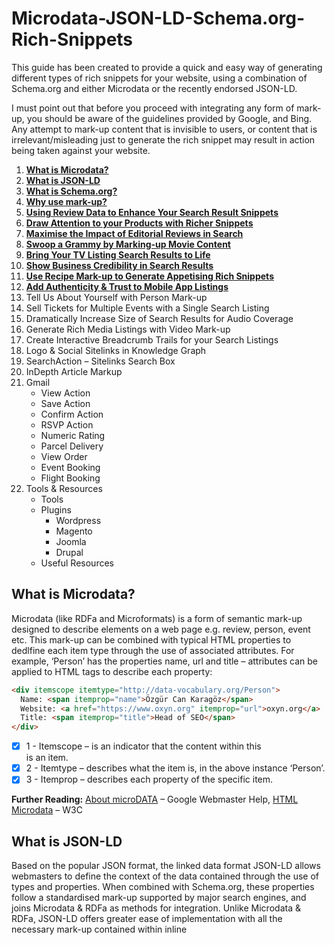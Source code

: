 # Microdata-JSON-LD-Schema.org-Rich-Snippets
This guide has been created to provide a quick and easy way of generating different types of rich snippets for your website, using a combination of Schema.org and either Microdata or the recently endorsed JSON-LD.

I must point out that before you proceed with integrating any form of mark-up, you should be aware of the guidelines provided by Google, and Bing. Any attempt to mark-up content that is invisible to users, or content that is irrelevant/misleading just to generate the rich snippet may result in action being taken against your website.

1. [**What is Microdata?**](#what-is-microdata)
2. [**What is JSON-LD**](#what-is-json-ld)
3. [**What is Schema.org?**](#what-is-schemaorg)
4. [**Why use mark-up?**](#why-use-mark-up)
5. [**Using Review Data to Enhance Your Search Result Snippets**](#using-review-data-to-enhance-your-search-result-snippets)
6. [**Draw Attention to your Products with Richer Snippets**](#draw-attention-to-your-products-with-richer-snippets)
7. [**Maximise the Impact of Editorial Reviews in Search**](#maximise-the-impact-of-editorial-reviews-in-search)
8. [**Swoop a Grammy by Marking-up Movie Content**](#swoop-a-grammy-by-marking-up-movie-content)
9. [**Bring Your TV Listing Search Results to Life**](#bring-your-tv-listing-search-results-to-life)
10. [**Show Business Credibility in Search Results**](#show-business-credibility-in-search-results)
11. [**Use Recipe Mark-up to Generate Appetising Rich Snippets**](#use-recipe-mark-up-to-generate-appetising-rich-snippets)
12. [**Add Authenticity & Trust to Mobile App Listings**](#add-authenticity--trust-to-mobile-app-listings)
13. Tell Us About Yourself with Person Mark-up
14. Sell Tickets for Multiple Events with a Single Search Listing
15. Dramatically Increase Size of Search Results for Audio Coverage
16. Generate Rich Media Listings with Video Mark-up
17. Create Interactive Breadcrumb Trails for your Search Listings
18. Logo & Social Sitelinks in Knowledge Graph
19. SearchAction – Sitelinks Search Box
20. InDepth Article Markup
21. Gmail
    - View Action
    - Save Action
    - Confirm Action
    - RSVP Action
    - Numeric Rating
    - Parcel Delivery
    - View Order
    - Event Booking
    - Flight Booking
22. Tools & Resources
    - Tools
    - Plugins
       - Wordpress
       - Magento
       - Joomla
       - Drupal
    - Useful Resources

## What is Microdata?

Microdata (like RDFa and Microformats) is a form of semantic mark-up designed to describe elements on a web page e.g. review, person, event etc. This mark-up can be combined with typical HTML properties to dedlfine each item type through the use of associated attributes. For example, ‘Person’ has the properties name, url and title – attributes can be applied to HTML tags to describe each property:

```HTML
<div itemscope itemtype="http://data-vocabulary.org/Person">
  Name: <span itemprop="name">Özgür Can Karagöz</span>
  Website: <a href="https://www.oxyn.org" itemprop="url">oxyn.org</a>
  Title: <span itemprop="title">Head of SEO</span>
</div>
```

- [X] 1 - Itemscope – is an indicator that the content within this <div> is an item.
- [X] 2 - Itemtype – describes what the item is, in the above instance ‘Person’.
- [X] 3 - Itemprop – describes each property of the specific item.
  
**Further Reading:** [About microDATA](https://developers.google.com/search/docs/guides/intro-structured-data?visit_id=1-636582308679739602-3891983355&hl=en&rd=1) – Google Webmaster Help, [HTML Microdata](https://www.w3.org/TR/microdata/) – W3C
  
## What is JSON-LD

Based on the popular JSON format, the linked data format JSON-LD allows webmasters to define the context of the data contained through the use of types and properties. When combined with Schema.org, these properties follow a standardised mark-up supported by major search engines, and joins Microdata & RDFa as methods for integration. Unlike Microdata & RDFa, JSON-LD offers greater ease of implementation with all the necessary mark-up contained within inline <script> tags, instead of wrapping HTML properties. However, as elegant and lightweight that JSON-LD is, there are some potential road blocks. In some instances it’s just not practical to mark-up content, for example that on a larger scale, as the content would need to be effectively repeated within the script tags in order to validate. Also as the mark-up is invisible, the likelihood of marking up content that is not on the visible page increases, which is against search engine usage guidelines. It is for these reasons that Google in particular still favours Microdata & RDFa for marking up HTML content.

**Further Reading:** [What is JSON-LD](https://json-ld.org/) – JSON-LD.org, [JSON-LD](https://developers.google.com/search/docs/guides/intro-structured-data) – Google Developers, [Structured Data Testing Tool](https://search.google.com/structured-data/testing-tool) (New) – Google Developers.

## What is Schema.org?

Schema.org is a universally supported vocabulary extension by Google, Microsoft and Yahoo! for mark-up languages such as Microdata. It is designed to make the lives of webmasters easier, by offering one standardised mark-up understood by all the major search engines. Currently, Schema.org is compatible with Microdata, RDFa and JSON-LD.

**Further Reading:** [What is Schema.org](http://schema.org/) – Schema.org, [Schema.org FAQ](http://schema.org/docs/faq.html?visit_id=1-636582311145661231-2254729040&hl=en&rd=1) – Google Webmaster Help.

## Why use mark-up?

Marking up content on your website can:

- Lead to the generation of rich snippets in search engine results e.g.

<img src="https://36bvmt283fg61unuud3h7qua-wpengine.netdna-ssl.com/wp-content/uploads/2013/02/sg-ebay.png" />


- This has the potential to enhance CTR from the search results from anywhere between 10-25%.
- Search engines and organisations are using this mark-up to develop new tools, for example Google Recipe Search, which may open up other marketing channels if not now, in the near future.
- Provide greater information to search engines to improve their understanding of the content on your website.

## Using Review Data to Enhance Your Search Result Snippets
### Example live snippet
<img src="https://36bvmt283fg61unuud3h7qua-wpengine.netdna-ssl.com/wp-content/uploads/2013/02/sg-ebay.png">

### 1.2 The core mark-up features at a glance:
**Itemtype** attributes utilised:

| Itemtype      | Description   |
| ------------- | ------------- |
| http://www.schema.org/AggregateRating      | The average rating based on multiple ratings or reviews. |
| http://www.schema.org/Review               | A review of an item e.g. product or movie.               |
| http://www.schema.org/Rating               | An individual rating given for an item.                  |
	
**Itemprop** attributes utilised:

| Itemprop      | Description   | Property of   |
| ------------- | ------------- | ------------- |
| itemprop=“name”             | The name of the item being marked up. | All |
| itemprop=“description”      | Describe the item being marked up.    | All |
| itemprop=“aggregateRating”  | The overall rating, based on a collection of reviews or ratings of the item.                  | [CreativeWork](http://schema.org/CreativeWork) |
| itemprop=“ratingValue”      | The rating for the content.           | [Rating](http://schema.org/Rating) |
| itemprop=“reviewCount”      | The total number of reviews.          | [AggregateRating](http://schema.org/AggregateRating) |
| itemprop=“author”           | The author of this content. HTML 5 rel=author tag can be utilised instead. | [CreativeWork](http://schema.org/CreativeWork) |
| itemprop=“datePublished”    | Date of first broadcast/publication.  | [CreativeWork](http://schema.org/CreativeWork) |
| itemprop=“reviewRating”     | The rating given in this review.      | [Rating](http://schema.org/Rating) |
| itemprop=“reviewBody”       | The actual body of the review.        | [CreativeWork](http://schema.org/CreativeWork) |
| itemprop=“worstRating”      | The lowest possible rating.           | [Rating](http://schema.org/Rating) |
| itemprop=“bestRating”       | The highest possible rating.          | [Rating](http://schema.org/Rating) |


### 1.3 The mark-up
The following code examples form the bare-bone template mark-up for review data. The first part of this example forms the aggregate rating, and could be utilised by itself to generate the rich snippet from point 1.1:

**JSON-LD**

```javascript
<script type="application/ld+json">
{
  "@context": "http://schema.org",
  "@type": "Product",
  "name": "[the name of the product]",
  "aggregateRating": {
    "@type": "AggregateRating",
    "ratingValue": "[rating]",
    "reviewCount": "[number of reviews]"
  }
}
</script>
```
**Microdata**

```HTML
<div itemscope itemtype="http://schema.org/Product">
  <span itemprop="name">[the name of the product]</span>
  <div itemprop="aggregateRating" itemscope itemtype="http://schema.org/AggregateRating">
    <span itemprop="ratingValue">[rating]</span> stars – based on
    <span itemprop="reviewCount">[number of reviews]</span> reviews
  <div>
</div>
```
The second piece of mark up should be utilised on each review, this also adds further validity to the aggregate rating defined above:

**JSON-LD**

```javascript
<script type="application/ld+json">
{
  "@context": "http://schema.org",
  "@type": "Product",
  "name": "[the name of the product]",
  "aggregateRating": {
    "@type": "AggregateRating",
    "ratingValue": "[rating]",
    "reviewCount": "[number of reviews]"
  },
  "review": [
    {
      "@type": "Review",
      "name": "[review title/summary]",
      "author": "[name of reviewer]",
      "datePublished": "[date in ISO format e.g. 2012-04-15]",
      "description": "[the actual user review text]",
      "reviewRating": {
        "@type": "Rating",
        "bestRating": "[highest possible rating]",
        "ratingValue": "[rating given by reviewer]",
        "worstRating": "[lowest possible rating]"
      }   
    }
  ]
}
</script>
```

**Microdata**

```HTML
<div itemprop="review" itemscope itemtype="http://schema.org/Review">
  <span itemprop="name">[review title/summary]</span> - by
  <span itemprop="author">[name of reviewer]</span>,
  <meta itemprop="datePublished" content="[date in ISO format e.g. 2012-04-15]">April 15th, 2012
  <div itemprop="reviewRating" itemscope itemtype="http://schema.org/Rating">
    <meta itemprop="worstRating" content="[lowest possible rating]">
    <span itemprop="ratingValue">[rating given by reviewer]</span>/
    <span itemprop="bestRating">[highest possible rating]</span>stars
  </div>
  <span itemprop="description">[The actual user review text]</span>
</div>
```

### 1.4 The Test…
Filling in the blanks, the resulting snippet using the structured data testing tool should resemble something like this:
<img src="https://36bvmt283fg61unuud3h7qua-wpengine.netdna-ssl.com/wp-content/uploads/2013/02/test-1-1.png" />

**Further Reading:** [Review Schema.org Creator](https://raventools.com/site-auditor/seo-guide/schema-structured-data) – Raven Tools, [Rich Snippets: Reviews Video](https://www.youtube.com/watch?v=n0SF6PLCx4I) – Google Webmaster Help, [Review & AggregateRating](http://schema.org/AggregateRating) – Schema.org

# Draw Attention to your Products with Richer Snippets
### 2.1 Example live snippet

Extending the capability of the review mark up for products can lead to this type of rich snippet:

<img src="https://36bvmt283fg61unuud3h7qua-wpengine.netdna-ssl.com/wp-content/uploads/2013/02/sg-ebay.png" />

### 2.2 The core mark-up features at a glance:
**Itemtype** attributes utilised:

| Itemtype      | Description   |
| ------------- | ------------- |
| http://www.schema.org/Product              | Describes a product on sale.                              |
| http://www.schema.org/Offer                | Describes a products offer details.                       |
| http://www.schema.org/AggregateRating      | The average rating based on multiple ratings or reviews.  |

**Itemprop** attributes utilised:

| Itemprop      | Description   | Property of   |
| ------------- | ------------- | ------------- |
| itemprop=“name”             | The name of the item being marked up. | All |
| itemprop=“description”      | Describe the item being marked up.    | All |
| itemprop=”price“            | The price stated for a product.       | [Offer](http://schema.org/Offer) |
| itemprop=”aggregateRating“  | The overall rating, based on a collection of reviews or ratings of the item.  | [CreativeWork](http://schema.org/CreativeWork) |
| itemprop=”ratingValue“      | The rating for the content.           | [Rating](http://schema.org/Rating) |
| itemprop=”reviewCount“      | The total number of reviews.          | [AggregateRating](http://schema.org/AggregateRating) |

### 2.3 The mark-up

Exploiting review mark-up for a product with offer details:

**JSON-LD**

```javascript
<script type="application/ld+json">
{
  "@context": "http://schema.org",
  "@type": "Product",
  "name": "[product name]",
  "offers": {
    "@type": "Offer",
    "price": "[product sale price]",
    "priceCurrency": "[currency in 3 letter ISO 4217 format e.g. USD]"
  },
    "aggregateRating": {
    "@type": "AggregateRating",
    "ratingValue": "[aggregate rating given]",
    "reviewCount": "[number of reviews]"
  }
 }
 </script>
```

**Microdata**

```HTML
<div itemscope itemtype="http://schema.org/Product">
  <span itemprop="name">[product name]</span>
  <span itemprop="offers" itemscope itemtype="http://schema.org/Offer">
    <span itemprop="price">[product sale price]</span>
  </span>
  <div itemprop="aggregateRating" itemscope itemtype="http://schema.org/AggregateRating">
    <span itemprop="ratingValue">[aggregate rating given]</span> stars – based on
    <span itemprop="reviewCount">[number of reviews]</span> reviews
  </div>
</div>
```

As an aggregate review rating has been given for this product, the individual corresponding user reviews will need to be marked up using the code identified in part two of point 1.3.

### 2.4 The Test…

Filling in the blanks, the resulting snippet using the structured data testing tool should resemble something like this:

<img src="https://36bvmt283fg61unuud3h7qua-wpengine.netdna-ssl.com/wp-content/uploads/2013/02/2-4test.jpg" />

### 2.5 Extending this mark-up

By altering the /Offer segment of the code to the below we can add a price range to the snippet:

<img src="https://36bvmt283fg61unuud3h7qua-wpengine.netdna-ssl.com/wp-content/uploads/2013/02/2-5test.jpg" />

**JSON-LD**

```javascript
JSON-LD DISPLAYED IN ITS ENTIRETY:
<script type="application/ld+json">
{
  "@context": "http://schema.org",
  "@type": "Product",
  "name": "[product name]",
  "aggregateRating": {
    "@type": "AggregateRating",
    "ratingValue": "[aggregate rating given]",
    "reviewCount": "[number of reviews]"
  },
  "offers": {
    "@type": "AggregateOffer",
    "lowPrice": "[lowest product price]",
    "highPrice": "[highest product price]",
    "priceCurrency": "[currency in 3 letter ISO 4217 format e.g. USD]"
 }
}
</script>
```

**Microdata**

```HTML
<span itemprop="offers" itemscope itemtype="http://schema.org/AggregateOffer">
  <span itemprop="lowPrice">[lowest product price]</span> to
  <span itemprop="highPrice">[highest product price]</span>
</span>
```

This can be further extended to include ‘In Stock’ within the rich snippet by including the following line also within the /Offer segment:

```HTML
"availability": "http://schema.org/InStock"
<link itemprop="availability" href="http://schema.org/InStock" >
```

**Further Reading:** [Product Schema.org Creator](http://schema-creator.org/product.php) – Raven Tools, [Rich Snippets: Products](https://developers.google.com/search/docs/data-types/product?visit_id=1-636582735837372902-962109021&hl=en&rd=1) – Google Webmaster Help, [Product](http://schema.org/Product) & [Offer](http://schema.org/Offer) – Schema.org

# Maximise the Impact of Editorial Reviews in Search

### 3.1 Example live snippet

Individual reviews in an editorial format can also be marked up to generate an extension of the ratings snippet to include the author name and publication date:

<img src="https://36bvmt283fg61unuud3h7qua-wpengine.netdna-ssl.com/wp-content/uploads/2013/02/3-1example.jpg" />

### 3.2 The core mark-up features at a glance:

**Itemtype** attributes utilised:

| Itemtype      | Description   |
| ------------- | ------------- |
| http://www.schema.org/Review               | A review of an item e.g. product or movie.                |
| http://www.schema.org/Rating               | An individual rating given for an item.                   |

**Itemprop** attributes utilised:

| Itemprop      | Description   | Property of   |
| ------------- | ------------- | ------------- |
| itemprop=“itemreviewed”     | The name of the item being reviewed.  | [Review](http://schema.org/Review) |
| itemprop=“worstRating”      | The worst possible rating.            | [Rating](http://schema.org/Rating) |
| itemprop=“bestRating”       | The highest possible rating.          | [Rating](http://schema.org/Rating) |
| itemprop=“ratingValue”      | The rating for the content.           | [Rating](http://schema.org/Rating) |
| itemprop=“datePublished”    | The publication date of the review.   | [Review](http://schema.org/Review) |
| itemprop=“author”           | The name of the author.               | [Review](http://schema.org/Review) |

### 3.3 The mark-up

The mark-up for an editorial review:

**JSON-LD**

```javascript
<script type="application/ld+json">
{
  "@context": "http://schema.org",
  "@type": "Review",
  "itemReviewed": "[The item being reviewed]",
  "reviewRating": {
    "@type": "Rating",
    "bestRating": "[best rating]",
    "worstRating": "[worst rating]",
    "ratingValue": "[rating received]"
  },
  "datePublished": "[date in ISO format e.g. 2012-04-15]",
  "author": "[author name]"
}
</script>
```

**Microdata**

```HTML
<div itemprop="review" itemscope itemtype="http://schema.org/Review">
  <span itemprop="itemreviewed">[the item being reviewed]</span>
  <div itemprop="reviewRating" itemscope itemtype="http://schema.org/Rating">
    <meta itemprop="worstRating" content = "[worst rating]">
    <meta itemprop="bestRating" content="[best rating]">
    <meta itemprop="ratingValue" content="[rating received]">
  </div>
  <span itemprop="datePublished" content="[date in ISO format e.g. 2012-04-15]">[publication date]</span>
  <span itemprop="author">[author name]</span>
</div>
```

### 3.4 The test…

Filling in the blanks, the resulting SERP using the structured data testing tool should resemble something like this:

<img src="https://36bvmt283fg61unuud3h7qua-wpengine.netdna-ssl.com/wp-content/uploads/2013/02/3-4test.jpg" />

### 3.5 Extending this mark-up

By altering this code slightly, combining properties from schema.org/Product we can add a price to the snippet as well:

**JSON-LD**

```javascript
<script type="application/ld+json">
{
  "@context": "http://schema.org",
  "@type": "Review",
  "itemReviewed": "[the item being reviewed]",
  "reviewRating": {
    "@type": "Rating",
    "bestRating": "[best rating]",
    "worstRating": "[worst rating]",
    "ratingValue": "[rating received]"
  },
  "datePublished": "[date in ISO format e.g. 2012-04-15]",
  "author": "[author name]",
  "offers": {
    "@type": "Offer",
    "price": "[product sale price]",
    "priceCurrency": "[currency in 3 letter ISO 4217 format e.g. USD]"
  }
}
</script>
```

**Microdata**

```HTML
<div itemscope itemtype="http://schema.org/Product">
  <span itemprop="name">[product being reviewed]</span>
  <div itemprop="review" itemscope itemtype="http://schema.org/Review">
    <div itemprop="reviewRating" itemscope itemtype="http://schema.org/Rating">
      <meta itemprop="worstRating" content = "[worst possible rating]">
      <meta itemprop="bestRating" content="[best possible rating]">
      <meta itemprop="ratingValue" content="[rating given]">
    </div>
    <span itemprop="author">[author name]</span>
    <span itemprop="datePublished" content="[date in ISO format e.g. 2012-04-15]"> [publication date]</span>
  </div>
  <span itemprop="offers" itemscope itemtype="http://schema.org/Offer">
    <span itemprop="price">[product price]</span>
  </span>
</div>
```

This would create the following snippet:

<img src="https://36bvmt283fg61unuud3h7qua-wpengine.netdna-ssl.com/wp-content/uploads/2013/02/3-5-1test.jpg" />

You can extend this even further to include a price range; just replace the schema.org/Offer section with:

**JSON-LD**

```javascript
<script type="application/ld+json">
{
  "@context": "http://schema.org",
  "@type": "Review",
  "itemReviewed": "[the item being reviewed]",
  "reviewRating": {
    "@type": "Rating",
    "bestRating": "[best rating]",
    "worstRating": "[worst rating]",
    "ratingValue": "[rating received]"
  },
  "datePublished": "[date in ISO format e.g. 2012-04-15]",
  "author": "[author name]",
  "offers": {
    "@type": "AggregateOffer",
    "lowPrice": "[lowest product price]",
    "highPrice": "[highest product price]",
    "priceCurrency": "[currency in 3 letter ISO 4217 format e.g. USD]"
  }
}
</script>
```

**Microdata**

```HTML
<span itemprop="offers" itemscope itemtype="http://schema.org/AggregateOffer">
  <span itemprop="lowPrice">[lowest retail price]</span>
  to <span itemprop="highPrice">[highest retail price]</span>
</span>
```

<img src="https://36bvmt283fg61unuud3h7qua-wpengine.netdna-ssl.com/wp-content/uploads/2013/02/3-5-2test.jpg" />

**Further Reading:** [Individual Reviews](https://developers.google.com/search/docs/data-types/review?visit_id=1-636582744460117386-443891566&hl=en&rd=1#Individual_reviews) – Google Webmaster Help, [Review](http://schema.org/Review) – Schema.org

# Swoop a Grammy by Marking-up Movie Content

### 4.1 Example live snippet

Schema.org review mark-up when combined with the schema.org/Movie itemtype can produce the following type of snippet:

<img src="https://36bvmt283fg61unuud3h7qua-wpengine.netdna-ssl.com/wp-content/uploads/2013/02/4-1example.jpg" />

There is no direct impact to the text displayed alongside the review segment; however an additional line is inserted alongside the Meta description featuring the directors and actors starring in the film.

### 4.2 The core mark-up features at a glance:

**Itemtype** attributes utilised:

| Itemtype      | Description   |
| ------------- | ------------- |
| http://www.schema.org/Movie                | Describes a film.                                         |
| http://www.schema.org/Person               | Describes a person (living, dead or fictional).           |
| http://www.schema.org/AggregateRating      | The average rating based on multiple ratings or reviews.  |

**Itemprop** attributes utilised:

| Itemprop      | Description   | Property of   |
| ------------- | ------------- | ------------- |
| itemprop=“name”             | The name of the item being marked up.            | All |
| itemprop=“description”      | Describe the item being marked up.               | All |
| itemprop=“director”         | The director of the movie, tv series or episode. | [Movie](http://schema.org/Movie) |
| itemprop=”url“              | URL of the item.                                 | All |
| itemprop=“author”	      | The author of this content.                      | [CreativeWork](http://schema.org/CreativeWork) |
| itemprop=“bestRating”       | The highest possible rating.                     | [Rating](http://schema.org/Rating) |
| itemprop=“ratingValue”      | The rating for the content.                      | [Rating](http://schema.org/Rating) |
| itemprop=“ratingCount”      | The number of ratings obtained.                  | [AggregateRating](http://schema.org/AggregateRating) |
| itemprop=“actor”            | A cast member of the movie.                      | [Movie](http://schema.org/Movie) |

### 4.3 The mark-up

Exploiting review mark-up for a Movie:

**JSON-LD**

```javascript
<script type="application/ld+json">
{
  "@context": "http://schema.org",
  "@type": "Movie",
  "name": "[name of the movie]",
  "description": "[description of the movie]",
  "director": {
    "@type": "Person",
    "name": "[director's name]"
  },
  "author": {
      "@type": "Person",
      "name": "[script writer]"
  },
  "actor": [
    {
      "@type": "Person",
      "name": "[actor's name]"
    },
    {
      "@type": "Person",
      "name": "[actor's name]"
    },
    {
      "@type": "Person",
      "name": "[actor's name]"
    }
  ],
  "aggregateRating": {
    "@type": "AggregateRating",
    "bestRating": "[best possible rating]",
    "ratingCount": "[total ratings received]",
    "ratingValue": "[rating given]"
  } 
}
</script>
```

**Microdata**

```HTML
<div itemscope itemtype="http://schema.org/Movie">
  <h1 itemprop="name">[name of the movie]</h1>
  <span itemprop="description">[description of the movie]</span>
  <div itemprop="director" itemscope itemtype="http://schema.org/Person">
    <a href="[url]" itemprop="url"><span itemprop="name">[director’s name]</span></a>
  </div>
  <div itemprop="author" itemscope itemtype="http://schema.org/Person">
    <a href="[url]" itemprop="url"><span itemprop="name">[script writer]</span></a>
  </div>
  <div itemprop="actor" itemscope itemtype="http://schema.org/Person">
    <a href="[url]" itemprop="url"><span itemprop="name">[actor’s name]</span></a>,
  </div>
  <div itemprop="actor" itemscope itemtype="http://schema.org/Person">
    <a href="[url]" itemprop="url"><span itemprop="name">[actor’s name]</span></a>,
  </div>
  <div itemprop="aggregateRating" itemscope itemtype="http://schema.org/AggregateRating">
    <span itemprop="ratingValue">[rating given]</span>/
    <span itemprop="bestRating">[best possible rating]</span> stars from
    <span itemprop="ratingCount">[total ratings received]</span> users.
  </div>
</div>
```

### 4.4 The Test…

Filling in the blanks, the resulting snippet using the structured data testing tool should resemble something like this:

<img src="https://36bvmt283fg61unuud3h7qua-wpengine.netdna-ssl.com/wp-content/uploads/2013/02/4-4test.jpg" />

The structured data testing tool does not yet display the additional line of text with references to actors/directors, however if implemented correctly the displayed data extract should contain this information.

**Further Reading:** [Movie Schema.org Creator](https://raventools.com/site-auditor/seo-guide/schema-structured-data) – Raven Tools, [Movie](http://schema.org/Movie) – Schema.org

# Bring Your TV Listing Search Results to Life

### 5.1 Example live snippet

There is also specific mark up for a TV series/season/episode which can also be combined with the review mark-up to produce a similar snippet as ‘Movie’:

<img src="https://36bvmt283fg61unuud3h7qua-wpengine.netdna-ssl.com/wp-content/uploads/2013/02/5-1example.jpg" />

The result is the same as Schema.org/Movie with an additional line of text included referencing the director(s) and actor(s), however a further line has been inserted for episodes and episodes cast.

### 5.2 The core mark-up features at a glance:


**Itemtype** attributes utilised:

| Itemtype      | Description   |
| ------------- | ------------- |
| http://www.schema.org/TVSeries               | Describes a television series.                            |
| http://www.schema.org/TVSeason               | Describes a single TV season.                             |
| http://www.schema.org/TVEpisode              | The episode of a TV series or season.                     |
| http://www.schema.org/Person                 | Describes a person (living, dead or fictional).           |
| http://www.schema.org/AggregateRating        | The average rating based on multiple ratings or reviews.  |

**Itemprop** attributes utilised:

| Itemprop      | Description   | Property of   |
| ------------- | ------------- | ------------- |
| itemprop=“name”             | The name of the item being marked up.              | All |
| itemprop=“description”      | Describe the item being marked up.                 | All |
| itemprop=“director”         | The director of the movie, tv series or episode.   | [TVSeries](http://schema.org/TVSeries), [TVSeason](http://schema.org/TVSeason), [TVEpisode](http://schema.org/Episode) |
| itemprop=“actor”            | A cast member of the TV series, season or episode. | [TVSeries](http://schema.org/TVSeries), [TVSeason](http://schema.org/TVSeason), [TVEpisode](http://schema.org/Episode) |
| itemprop=“author”	      | The author of this content.                        | [CreativeWork](http://schema.org/CreativeWork) |
| itemprop=“numberofEpisodes” | The number of episodes in the series or season.    | [TVSeries](http://schema.org/TVSeries), [TVSeason](http://schema.org/TVSeason) |
| itemprop=“datePublished”    | Date of first broadcast/publication.               | [CreativeWork](http://schema.org/CreativeWork) |
| itemprop=“episode”          | An episode of a TV series of season.               | [TVSeries](http://schema.org/TVSeries), [TVSeason](http://schema.org/TVSeason) |
| itemprop=“numberofEpisodes” | The episode number.                                | [TVEpisode](http://schema.org/Episode) |
| itemprop=“ratingValue”      | The rating for the content.                        | [Rating](http://schema.org/Rating) |
| itemprop=“ratingCount”      | The number of ratings obtained.                    | [AggregateRating](http://schema.org/AggregateRating) |

### 5.3 The mark-up

Utilising review mark-up and combining TV series, season and episode schema:

**JSON-LD**

```javascript
<script type="application/ld+json">
{
  "@context": "http://schema.org",
  "@type": "TVSeries",
  "name": "[name of show]",
  "aggregateRating": {
    "@type": "AggregateRating",
    "ratingValue": "[aggregate rating given]",
    "ratingCount": "[number of reviews]",
    "bestRating": "[best possible rating]"
  },
 "description": "[description of the TV show]",
 "author": {
    "@type": "Person",
    "name": "[writers name]"
 },
 "actor": [
    {
      "@type": "Person",
      "name": "[actors name]"
    },
    {
      "@type": "Person",
      "name": "[actors name]"
    }
  ],
  "season": [
    {
      "@type": "TVSeason",
      "name": "[season]",
      "numberOfEpisodes": "[no. of episodes]",
      "datePublished": "[date in ISO format e.g. 2012-04-15]"
    },
    {
      "@type": "TVSeason",
      "name": "[season]",
      "numberOfEpisodes": "[no. of episodes]",
      "datePublished": "[date in ISO format e.g. 2012-04-15]",
      "episode": {
        "@type": "TVEpisode",
        "episodeNumber": "[episode number]",
        "name": "[name of episode]"
      }
    }
  ]
}
</script>
```

**Microdata**

```HTML
<div itemscope itemtype="http://schema.org/TVSeries">
  <h1 itemprop="name">[name of TV show]</h1>
  <div itemprop="aggregateRating" itemscope itemtype="http://schema.org/AggregateRating">
    <span itemprop="ratingValue">[rating given]</span>/
    <span itemprop="bestRating">[best possible rating]</span> stars from
    <span itemprop="ratingCount">[total number of reviews]</span> users.
  </div>
  <span itemprop="description">[description of the TV show]</span>
  <div itemprop="author" itemscope itemtype="http://schema.org/Person">
    <span itemprop="name">[actor’s name]</span>
  </div>
  <div itemprop="actor" itemscope itemtype="http://schema.org/Person">
    <span itemprop="name">[actor’s name]</span>
  </div>
  <div itemprop="season" itemscope itemtype="http://schema.org/TVSeason">
    <span itemprop="name">[season 1, 2 or 3...?]</span> -
    <meta itemprop="numberofEpisodes" content="[number of episodes in this season]"/>
    <meta itemprop="datePublished" content="[date in ISO format e.g. 2012-04-15]">[broadcast date]
  </div>
  <div itemprop="season" itemscope itemtype="http://schema.org/TVSeason">
    <span itemprop="name">[season 1, 2 or 3...?]</span> -
    <meta itemprop="numberofEpisodes" content="[number of episodes in this season]"/>
    <meta itemprop="datePublished" content="[date in ISO format e.g. 2012-04-15]"> [broadcast date]
    <div itemprop="episode" itemscope itemtype="http://schema.org/TVEpisode">
      <span itemprop="name">[episode name]</span> -
      <meta itemprop="episodeNumber" content="[episode number]"/>
    </div>
  </div>
</div>
```

### 5.4 The Test…

Filling in the blanks, the resulting snippet using the structured data testing tool should resemble something like this:

<img src="https://36bvmt283fg61unuud3h7qua-wpengine.netdna-ssl.com/wp-content/uploads/2013/02/5-4test.jpg" />

The structured data testing tool does not yet display the additional line of text with references to episodes/episodes cast, however if implemented correctly the displayed data extract should contain this information.

**Further Reading:** [TVSeries](http://schema.org/TVSeries), [TVSeason](http://schema.org/TVSeason) & [TVEpisode](http://schema.org/TVEpisode) – Schema.org

# Show Business Credibility in Search Results

### 6.1 Example snippet

Local Business Schema.org alone does not yet result in a specific type of snippet, although can be combined with standard review mark-up to produce the below snippet:

<img src="https://36bvmt283fg61unuud3h7qua-wpengine.netdna-ssl.com/wp-content/uploads/2013/02/6-1example.jpg" />

Local Business schema.org mark-up can also act as authentication for a business address if it matches the Google Business Listing, in doing so improve local SEO.

### 6.2 The core mark-up features at a glance:

**Itemtype** attributes utilised:

| Itemtype      | Description   |
| ------------- | ------------- |
| http://www.schema.org/LocalBusiness              | Describes a physical business or branch of an organization. |
| http://www.schema.org/PostalAddress              | The location of the event or organization.                  |
| http://www.schema.org/AggregateRating            | The average rating based on multiple ratings or reviews.    |

**Itemprop** attributes utilised:

| Itemprop      | Description   | Property of   |
| ------------- | ------------- | ------------- |
| itemprop=“name”             | The name of the item being marked up.              | All |
| itemprop=“streetAddress”    | The street address.                                | [PostalAddress](http://schema.org/PostalAddress) |
| itemprop=“addressLocality”  | The locality.                                      | [PostalAddress](http://schema.org/PostalAddress) |
| itemprop=“addressRegion”    | The region.                                        | [PostalAddress](http://schema.org/PostalAddress) |
| itemprop=“postalCode”	      | The postal code.                                   | [PostalAddress](http://schema.org/PostalAddress) |
| itemprop=“telephone”        | The telephone number.                              | [ContactPoint](http://schema.org/ContactPoint) |
| itemprop=“ratingValue”      | The rating for the content.                        | [Rating](http://schema.org/Rating) |
| temprop=“bestRating”        | The best possible rating.                          | [Rating](http://schema.org/Rating) |
| itemprop=“ratingCount”      | The number of ratings obtained.                    | [AggregateRating](http://schema.org/AggregateRating) |

### 6.3 The mark-up
Utilising review mark-up and combining Local Business schema:

**JSON-LD**

```javascript
<script type="application/ld+json">
{
  "@context": "http://schema.org",
  "@type": "LocalBusiness",
  "name": "[business name]",
  "address": {
    "@type": "PostalAddress",
    "streetAddress": "[street name]",
    "addressLocality": "[locality]",
    "addressRegion": "[region]",
    "postalCode": "[postal code]"
  },
  "telephone": "[telephone number]",
  "aggregateRating": {
    "@type": "AggregateRating",
    "ratingValue": "[aggregate rating given]",
    "bestRating": "[highest rating]",
    "reviewCount": "[total number of reviews]"
  }
}
</script>
```

**Microdata**

```HTML
<div itemscope itemtype="http://schema.org/LocalBusiness">
  <span itemprop="name">[business name]</span>
  <div itemprop="address" itemscope itemtype="http://schema.org/PostalAddress">
    <span itemprop="streetAddress">[street name]</span>
    <span itemprop="addressLocality">[locality]</span>,
    <span itemprop="addressRegion">[region]</span>
    <span itemprop="postalCode">[postal code]</span>
  </div>
  <span itemprop="telephone">[telephone number]</span>
  <div itemprop="aggregateRating" itemscope itemtype="http://schema.org/AggregateRating">
    <span itemprop="ratingValue">[rating given]</span>/
    <span itemprop="bestRating">[highest rating]</span> stars from
    <span itemprop="reviewCount">[total number of reviews]</span> users.
  </div>
</div>
```

**Further Reading:** [LocalBusiness](http://schema.org/LocalBusiness) & [PostalAddress](http://schema.org/PostalAddress) – Schema.org, [Business Schema Tool](http://www.microdatagenerator.com/local-business-schema/) – microData generator

# Use Recipe Mark-up to Generate Appetising Rich Snippets

### 7.1 Example live snippet
Another more developed Schema.org type is Recipe, which allows for the development of rich snippets like the below:

<img src="https://36bvmt283fg61unuud3h7qua-wpengine.netdna-ssl.com/wp-content/uploads/2013/02/7-1example.jpg" />

There are a lot more elements however taken from the Recipe schema which determine visibility in Google’s recipe search – [http://www.google.com/landing/recipes/](http://www.google.com/landing/recipes/)

### 7.2 The core mark-up features at a glance:

**Itemtype** attributes utilised:

| Itemtype      | Description   |
| ------------- | ------------- |
| http://www.schema.org/Recipe	                   | Describes a recipe.                                         |
| http://www.schema.org/NutritionInformation       | Describes the nutrition information of a recipe.            |
| http://www.schema.org/AggregateRating            | The average rating based on multiple ratings or reviews.    |

**Itemprop** attributes utilised:

| Itemprop      | Description   | Property of   |
| ------------- | ------------- | ------------- |
| itemprop=“name”               | The name of the item being marked up.              | All |
| itemprop=“image”              | URL of an image of the item.                       | All |
| itemprop=“author”	        | The author of this content.                        | [CreativeWork](http://schema.org/CreativeWork) |
| itemprop=“description”        | Describe the item being marked up.                 | All |
| itemprop=“ingredients”        | An ingredient used in the recipe.                  | [Recipe](http://schema.org/Recipe) |
| itemprop=“recipeCategory”     | The category of the recipe e.g. starter.           | [Recipe](http://schema.org/Recipe) |
| itemprop=“recipeCuisine”      | The cuisine of the recipe e.g. Chinese             | [Recipe](http://schema.org/Recipe) |
| itemprop=“recipeYield”        | The quantity produced by the recipe.	           | [Recipe](http://schema.org/Recipe) |
| itemprop=“cookTime”           | The time it takes to cook the dish in ISO duration format. | [Recipe](http://schema.org/Recipe) |
| itemprop=“prepTime”           | The length of time it takes to prepare the recipe. | [AggregateRating](http://schema.org/AggregateRating) |
| itemprop=“calories”           | The number of calories.                            | [NutritionInfomation](http://schema.org/NutritionInfomation) |
| itemprop=“fatContent”         | The number of grams of fat.                        | [NutritionInfomation](http://schema.org/NutritionInfomation) |
| itemprop=“recipeInstructions” | The steps to make the dish.                        | [Recipe](http://schema.org/Recipe) |
| itemprop=“ratingValue”        | The rating for the content.                        | [Rating](http://schema.org/Rating) |
| itemprop=“bestRating”         | The best possible rating.                          | [Rating](http://schema.org/Rating) |
| itemprop=“reviewCount”        | The number of reviews obtained.                    | [AggregateRating](http://schema.org/AggregateRating) |

### 7.3 The mark-up

Utilising review mark-up and combining the recipe schema:

**JSON-LD**

```javascript
<script type="application/ld+json">
{
  "@context": "http://schema.org",
  "@type": "Recipe",
  "author": "[author name]",
  "datePublished": "[date in ISO format e.g. 2012-04-15]",
  "name": "[recipe name]",
  "image" : "[recipe image url]",
  "aggregateRating": {
    "@type": "AggregateRating",
    "ratingValue": "[aggregate rating given]",
    "bestRating": "[highest rating]",
    "reviewCount": "[total number of reviews]"
  },
  "description" : "[a description of the recipe]",
  "ingredients" : [
    "[ingredient 1]",
    "[ingredient 2]",
    "[ingredient 3]",
    "[ingredient 4]"
   ],
  "recipeCategory": "[url to recipe category]",
  "recipeCuisine": "[url to recipe cuisine category]",
  "recipeYield": "[recipe yield]",
  "cookTime": "[ISO duration format e.g. PT2H45M]",
  "prepTime": "[ISO duration format e.g. PT2H45M]",
  "nutrition": {
    "@type": "NutritionInformation",
    "calories": "[total calories]",
    "fatContent": "[grams of fat]"
  },
  "recipeInstructions" : [
    "[instruction 1]",
    "[instruction 2]",
    "[instruction 3]"
  ]
}
</script>
```

**Microdata**

```HTML
<div itemscope itemtype="http://schema.org/Recipe">
  <span itemprop="author">[author name]</span>
  <span itemprop="datePublished" content="[date in ISO format e.g. 2012-04-15]">[publication date]</span>
  <span itemprop="name">[recipe name]</span>
  <img itemprop="image" src="[recipe image url]" />
  <div itemprop="aggregateRating" itemscope itemtype="http://schema.org/AggregateRating">
    <span itemprop="ratingValue">[rating given]</span>/
    <span itemprop="bestRating">[highest possible rating]</span> stars from
    <span itemprop="reviewCount">[total number of reviews]</span> users.
  </div>
  <span itemprop="description">[a description of the recipe]</span>
  <ul>
    <li itemprop="ingredients">[ingredient 1]</li>
    <li itemprop="ingredients">[ingredient 2]</li>
    <li itemprop="ingredients">[ingredient 3]</li>
    ...
  </ul>
  <span itemprop="recipeCategory"><a href="[url to recipe category]">[recipe category]</a></span>
  <span itemprop="recipeCuisine"><a href="[url to recipe cuisine category]">[recipe cuisine]</a></span>
  <span itemprop="recipeYield">[recipe yield]</span>
  <span itemprop="cookTime" content="[ISO duration format e.g. PT2H45M]">[cooking time]</span>
  <span itemprop="prepTime" content="[ISO duration format e.g. PT45M]">[prep time]</span>
  <div itemprop="nutrition" itemscope itemtype="http://schema.org/NutritionInformation">
    <span itemprop="calories">[total calories]</span>
    <span itemprop="fatContent">[grams of fat]</span>
  </div>
  <ol itemprop="recipeInstructions">
    <li>1. [Instruction 1]...</li>
  </ol>
</div>
```

### 7.4 The test…

Filling in the blanks, the resulting snippet using the structured data testing tool should resemble something like this:

<img src="https://36bvmt283fg61unuud3h7qua-wpengine.netdna-ssl.com/wp-content/uploads/2013/02/7-4test.jpg" />

**Further Reading:** [Recipe](http://schema.org/Recipe) & [NutritionInformation](http://schema.org/NutritionInformation) – Schema.org, [Recipe Schema Tool](http://www.microdatagenerator.com/recipe-schema/) – microDATA generator, [Rich Snippet Recipes](http://support.google.com/webmasters/bin/answer.py?hl=en&answer=173379) – Google Webmaster Help

# Add Authenticity & Trust to Mobile App Listings

### 8.1 Example snippet

<img src="https://36bvmt283fg61unuud3h7qua-wpengine.netdna-ssl.com/wp-content/uploads/2013/02/8-1example.jpg" />

### 8.2 The core mark-up features at a glance:

| Itemtype      | Description   |
| ------------- | ------------- |
| http://www.schema.org/MobileApplication    | Describes a Mobile application.                           |
| http://www.schema.org/Organization         | Describes an organization.                                |

**Itemprop** attributes utilised:

| Itemprop      | Description   | Property of   |
| ------------- | ------------- | ------------- |
| itemprop=“name”             | The name of the item being marked up.            | All |
| itemprop=“image”            | URL of an image of the item.                     | All |
| itemprop=“description”      | Describe the item being marked up.               | All |
| itemprop=”url“              | URL of the item.                                 | All |
| itemprop=“author”	      | The author of this content.                      | [CreativeWork](http://schema.org/CreativeWork) |
| itemprop=”datePublished“    | Date of first broadcast/publication.             | [CreativeWork](http://schema.org/CreativeWork) |
| itemprop=“operatingSystems” | The operating systems supported.                 | [SoftwareApplication](http://schema.org/SoftwareApplication) |
| itemprop=“fileSize”         | Size of the application.                         | [SoftwareApplication](http://schema.org/SoftwareApplication) |
| itemprop=“interactionCount” | A count of a specific user interaction with this item. | [CreativeWork](http://schema.org/CreativeWork) |
| itemprop=“contentRating”    | Official rating for a piece of content.	         | [CreativeWork](http://schema.org/CreativeWork) |
| itemprop=“bestRating”       | The highest possible rating.                     | [Rating](http://schema.org/Rating) |
| itemprop=“ratingValue”      | The rating for the content.                      | [Rating](http://schema.org/Rating) |
| itemprop=“ratingCount”      | The number of ratings obtained.                  | [AggregateRating](http://schema.org/AggregateRating) |

### 8.3 The mark-up

Applying Mobile Application mark-up:

**JSON-LD**

```javascript
<script type="application/ld+json">
{
  "@context": "http://schema.org",
    "@type": "MobileApplication",
    "image": "[image url for application icon]",
    "name": "[name of the mobile application]",
    "author": {
      "@type": "Organization",
      "url": "[author url]",
      "name": "[developer name]"
    },
  "aggregateRating": {
    "@type" : "AggregateRating",
    "ratingValue" : "[rating given]",
    "bestRating" : "[highest possible rating]",
    "ratingCount" : "[total number of ratings]"
  },
  "datePublished": "[date in ISO format e.g. 2012-04-15]",
  "operatingSystem": "[supported operating system]",
  "fileSize" : "[file size e.g. 14mb]",
  "interactionCount" : "[number of user downloads]",
  "contentRating" : "[content rating e.g. Low Maturity]",
  "description" : "[description of the mobile application]",
  "applicationCategory" : "[application category e.g. http://schema.org/GameApplication]"
}
</script>
```

**Microdata**

```HTML
<div itemscope itemtype="http://schema.org/MobileApplication">
  <img itemprop="image" src="[image URL for application icon]" />
  <span itemprop="name">[name of the mobile application]</span> -
  <div itemprop="author" itemscope itemtype="http://schema.org/Organization">
    <a itemprop="url" href="[author url]"><span itemprop="name">[developer name]</span></a>
  </div>
  <div itemprop="aggregateRating" itemscope itemtype="http://schema.org/AggregateRating">
    <span itemprop="ratingValue">[rating given]</span>/
    <span itemprop="bestRating">[highest possible rating]</span> stars from
    <span itemprop="ratingCount">[total number of ratings]</span> users.
  </div>
  <time itemprop="datePublished" datetime="[date in ISO format e.g. 2012-04-15]">[publication date]</time>
  <span itemprop="operatingSystems">[supported operating system]</span>
  <meta itemprop="fileSize" content="[file size e.g. 14MB]"/>
  <meta itemprop="interactionCount" content="[number of user downloads] UserDownloads">
  <span itemprop="contentRating">[content rating e.g. Low Maturity]</span>
  <span itemprop="description">[description of the mobile application]</span>
</div>
```

### 8.4 The test…

Filling in the blanks, the resulting snippet using the structured data testing tool should resemble something like this:

<img src="https://36bvmt283fg61unuud3h7qua-wpengine.netdna-ssl.com/wp-content/uploads/2013/02/8-4test.jpg" />

### 8.5 Extending this mark-up

By combining some properties from schema.org/Offers we can add a price to the snippet. Just add the below mark up:

**JSON-LD**

```javascript
"Offers": {
    "@type" : "Offer",
    "price" : "[app price]"
}
```

**Microdata**

```HTML
<div itemprop="offers" itemscope itemtype="http://schema.org/Offer">
  <span itemprop="price">[price]</span>
</div>
```

<img src="https://36bvmt283fg61unuud3h7qua-wpengine.netdna-ssl.com/wp-content/uploads/2013/02/8-5test.jpg" />

**Further Reading:** [MobileApplication](http://schema.org/MobileApplication) – Schema.org, [Rich Snippets for Apps: a New Way to be Seen in SERPs](http://searchenginewatch.com/article/2123992/Rich-Snippets-for-Apps-A-New-Way-to-be-Seen-in-SERPs) – SEWatch generator, [Rich Snippets: Software Applications](http://support.google.com/webmasters/bin/answer.py?hl=en&answer=1645432) – Google Webmaster Help


# To be continued...
